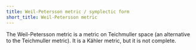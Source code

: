```yaml
---
title: Weil-Petersson metric / symplectic form
short_title: Weil-Petersson metric
---
```


The Weil-Petersson metric is a metric on Teichmuller space (an alternative to the Teichmuller metric). It is a Kähler metric, but it is not complete.
